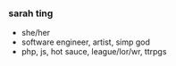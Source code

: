 ### sarah ting

- she/her
- software engineer, artist, simp god
- php, js, hot sauce, league/lor/wr, ttrpgs
